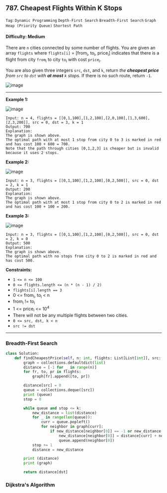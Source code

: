 ## 787. Cheapest Flights Within K Stops

```Tag```: ```Dynamic Programming``` ```Depth-First Search``` ```Breadth-First Search``` ```Graph``` ```Heap (Priority Queue)``` ```Shortest Path```

#### Difficulty: Medium

There are ```n``` cities connected by some number of flights. You are given an array ```flights``` where ```flights[i]``` = [from<sub>i</sub>, to<sub>i</sub>, price<sub>i</sub>] indicates that there is a flight from city ```from```<sub>i</sub> to city ```to```<sub>i</sub> with cost ```price```<sub>i</sub>.

You are also given three integers ```src```, ```dst```, and ```k```, return _the __cheapest price__ from ```src``` to ```dst``` with __at most__ ```k``` stops_. If there is no such route, return ```-1```.

![image](https://user-images.githubusercontent.com/35042430/214763952-16f232e6-8511-4547-8842-8b12e3f17424.png)

---

__Example 1:__

![image](https://assets.leetcode.com/uploads/2022/03/18/cheapest-flights-within-k-stops-3drawio.png)
```
Input: n = 4, flights = [[0,1,100],[1,2,100],[2,0,100],[1,3,600],[2,3,200]], src = 0, dst = 3, k = 1
Output: 700
Explanation:
The graph is shown above.
The optimal path with at most 1 stop from city 0 to 3 is marked in red and has cost 100 + 600 = 700.
Note that the path through cities [0,1,2,3] is cheaper but is invalid because it uses 2 stops.
```

__Example 2:__

![image](https://assets.leetcode.com/uploads/2022/03/18/cheapest-flights-within-k-stops-1drawio.png)
```
Input: n = 3, flights = [[0,1,100],[1,2,100],[0,2,500]], src = 0, dst = 2, k = 1
Output: 200
Explanation:
The graph is shown above.
The optimal path with at most 1 stop from city 0 to 2 is marked in red and has cost 100 + 100 = 200.
```

__Example 3:__

![image](https://assets.leetcode.com/uploads/2022/03/18/cheapest-flights-within-k-stops-2drawio.png)
```
Input: n = 3, flights = [[0,1,100],[1,2,100],[0,2,500]], src = 0, dst = 2, k = 0
Output: 500
Explanation:
The graph is shown above.
The optimal path with no stops from city 0 to 2 is marked in red and has cost 500.
```

__Constraints:__

- ```1 <= n <= 100```
- ```0 <= flights.length <= (n * (n - 1) / 2)```
- ```flights[i].length == 3```
- 0 <= from<sub>i</sub>, to<sub>i</sub> < n
- from<sub>i</sub> != to<sub>i</sub>
- 1 <= price<sub>i</sub> <= 10<sup>4</sup>
- There will not be any multiple flights between two cities.
- ```0 <= src, dst, k < n```
- ```src != dst```

---

### Breadth-First Search

```Python
class Solution:
    def findCheapestPrice(self, n: int, flights: List[List[int]], src: int, dst: int, k: int) -> int:
        graph = collections.defaultdict(list)
        distance = [-1 for _ in range(n)]
        for fr, to, pr in flights:
            graph[fr].append([to, pr])

        distance[src] = 0
        queue = collections.deque([src])
        print (queue)
        stop = 0

        while queue and stop <= k:
            new_distance = list(distance)
            for _ in range(len(queue)):
                curr = queue.popleft()
                for neighbor in graph[curr]:
                    if new_distance[neighbor[0]] == -1 or new_distance[neighbor[0]] > distance[curr] + neighbor[1]:
                        new_distance[neighbor[0]] = distance[curr] + neighbor[1]
                        queue.append(neighbor[0])
            stop += 1
            distance = new_distance

        print (distance)
        print (graph)

        return distance[dst]
```

### Dijkstra's Algorithm

```Python

```
